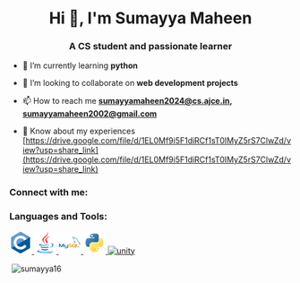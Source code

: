 <h1 align="center">Hi 👋, I'm Sumayya Maheen</h1>
<h3 align="center">A CS student and passionate learner</h3>

- 🌱 I’m currently learning **python**

- 👯 I’m looking to collaborate on **web development projects**

- 📫 How to reach me **sumayyamaheen2024@cs.ajce.in, sumayyamaheen2002@gmail.com**

- 📄 Know about my experiences [https://drive.google.com/file/d/1EL0Mf9i5F1diRCf1sT0IMyZ5rS7ClwZd/view?usp=share_link](https://drive.google.com/file/d/1EL0Mf9i5F1diRCf1sT0IMyZ5rS7ClwZd/view?usp=share_link)

<h3 align="left">Connect with me:</h3>
<p align="left">
</p>

<h3 align="left">Languages and Tools:</h3>
<p align="left"> <a href="https://www.cprogramming.com/" target="_blank" rel="noreferrer"> <img src="https://raw.githubusercontent.com/devicons/devicon/master/icons/c/c-original.svg" alt="c" width="40" height="40"/> </a> <a href="https://www.java.com" target="_blank" rel="noreferrer"> <img src="https://raw.githubusercontent.com/devicons/devicon/master/icons/java/java-original.svg" alt="java" width="40" height="40"/> </a> <a href="https://www.mysql.com/" target="_blank" rel="noreferrer"> <img src="https://raw.githubusercontent.com/devicons/devicon/master/icons/mysql/mysql-original-wordmark.svg" alt="mysql" width="40" height="40"/> </a> <a href="https://www.python.org" target="_blank" rel="noreferrer"> <img src="https://raw.githubusercontent.com/devicons/devicon/master/icons/python/python-original.svg" alt="python" width="40" height="40"/> </a> <a href="https://unity.com/" target="_blank" rel="noreferrer"> <img src="https://www.vectorlogo.zone/logos/unity3d/unity3d-icon.svg" alt="unity" width="40" height="40"/> </a> </p>

<p>&nbsp;<img align="center" src="https://github-readme-stats.vercel.app/api?username=sumayya16&show_icons=true&locale=en" alt="sumayya16" /></p>
